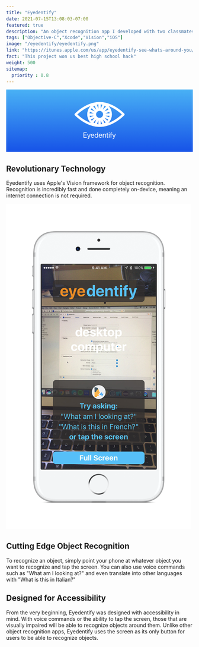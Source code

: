 ```yaml
---
title: "Eyedentify"
date: 2021-07-15T13:08:03-07:00
featured: true
description: "An object recognition app I developed with two classmates during the Def Hacks Seattle hackathon."
tags: ["Objective-C","Xcode","Vision","iOS"]
image: "/eyedentify/eyedentify.png"
link: "https://itunes.apple.com/us/app/eyedentify-see-whats-around-you/id1234098521?mt=8"
fact: "This project won us best high school hack"
weight: 500
sitemap:
  priority : 0.8
---
```


![Eyedentify banner](/eyedentify/eyedentify_banner.png)

## Revolutionary Technology

Eyedentify uses Apple's Vision framework for object recognition.
Recognition is incredibly fast and done completely on-device, meaning an internet connection is not required.

![Eyedentify screenshot](/eyedentify/eyedentify_screenshot.png)

## Cutting Edge Object Recognition

To recognize an object, simply point your phone at whatever object you want to recognize and tap the screen.
You can also use voice commands such as "What am I looking at?" and even translate into other languages with "What is this in Italian?"

##  Designed for Accessibility

From the very beginning, Eyedentify was designed with accessibility in mind.
With voice commands or the ability to tap the screen, those that are visually impaired will be able to recognize objects around them.
Unlike other object recognition apps, Eyedentify uses the screen as its only button for users to be able to recognize objects.
